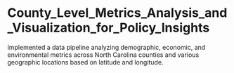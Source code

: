 # County_Level_Metrics_Analysis_and_Visualization_for_Policy_Insights
Implemented a data pipeline analyzing demographic, economic, and environmental metrics across North Carolina counties and various geographic locations based on latitude and longitude. 
